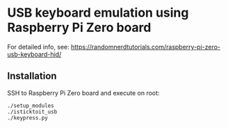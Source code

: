 # USB keyboard emulation using Raspberry Pi Zero board

For detailed info, see: 
https://randomnerdtutorials.com/raspberry-pi-zero-usb-keyboard-hid/

## Installation

SSH to Raspberry Pi Zero board and execute on root:
```
./setup_modules
./isticktoit_usb
./keypress.py
```



